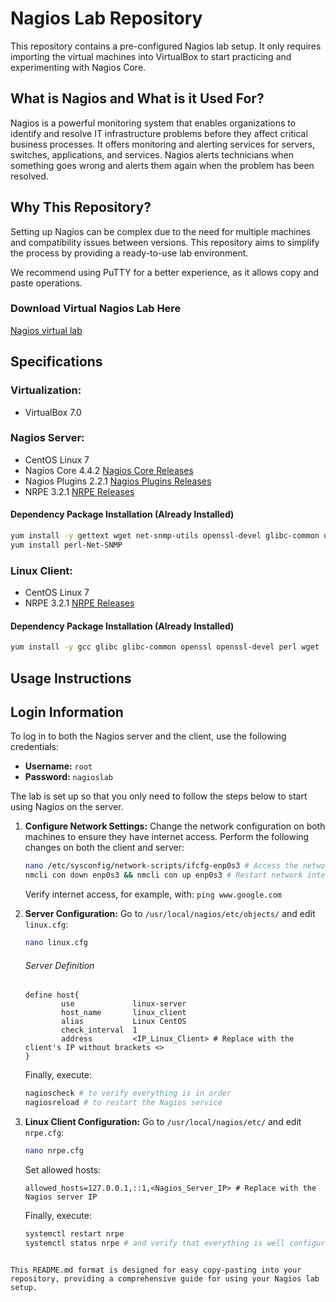 # Nagios Lab Repository

This repository contains a pre-configured Nagios lab setup. It only requires importing the virtual machines into VirtualBox to start practicing and experimenting with Nagios Core.

## What is Nagios and What is it Used For?

Nagios is a powerful monitoring system that enables organizations to identify and resolve IT infrastructure problems before they affect critical business processes. It offers monitoring and alerting services for servers, switches, applications, and services. Nagios alerts technicians when something goes wrong and alerts them again when the problem has been resolved.

## Why This Repository?

Setting up Nagios can be complex due to the need for multiple machines and compatibility issues between versions. This repository aims to simplify the process by providing a ready-to-use lab environment.

We recommend using PuTTY for a better experience, as it allows copy and paste operations.

### Download Virtual Nagios Lab Here
[Nagios virtual lab](https://www.dropbox.com/scl/fi/71a9lbo6q411b0zte5jqy/Nagios_Lab_DropBox.zip?rlkey=68wdl4i3ldcvqm7kmiaogsr45&dl=0)

  
## Specifications

### Virtualization:
- VirtualBox 7.0

### Nagios Server:
- CentOS Linux 7
- Nagios Core 4.4.2
  [Nagios Core Releases](https://github.com/NagiosEnterprises/nagioscore/releases)
- Nagios Plugins 2.2.1
  [Nagios Plugins Releases](https://github.com/nagios-plugins/nagios-plugins/releases)
- NRPE 3.2.1
  [NRPE Releases](https://github.com/NagiosEnterprises/nrpe/releases/)

#### Dependency Package Installation (Already Installed)
```bash
yum install -y gettext wget net-snmp-utils openssl-devel glibc-common unzip perl epel-release gcc php gd automake autoconf httpd make glibc gd-devel net-snmp
yum install perl-Net-SNMP
```

### Linux Client:
- CentOS Linux 7
- NRPE 3.2.1
  [NRPE Releases](https://github.com/NagiosEnterprises/nrpe/releases/)

#### Dependency Package Installation (Already Installed)
```bash
yum install -y gcc glibc glibc-common openssl openssl-devel perl wget
```

## Usage Instructions

## Login Information

To log in to both the Nagios server and the client, use the following credentials:

- **Username:** `root`
- **Password:** `nagioslab`


The lab is set up so that you only need to follow the steps below to start using Nagios on the server.

1. **Configure Network Settings:** Change the network configuration on both machines to ensure they have internet access. Perform the following changes on both the client and server:
   ```bash
   nano /etc/sysconfig/network-scripts/ifcfg-enp0s3 # Access the network configuration file to assign a network, netmask, default gateway, and DNS server.
   nmcli con down enp0s3 && nmcli con up enp0s3 # Restart network interfaces.
   ```
   Verify internet access, for example, with: `ping www.google.com`

2. **Server Configuration:**
   Go to `/usr/local/nagios/etc/objects/` and edit `linux.cfg`:
   ```bash
   nano linux.cfg
   ```
   ###### Server Definition
   ```
   define host{
           use             linux-server
           host_name       linux_client
           alias           Linux CentOS
           check_interval  1
           address         <IP_Linux_Client> # Replace with the client's IP without brackets <>
   }
   ```
   Finally, execute:
   ```bash
   nagioscheck # to verify everything is in order
   nagiosreload # to restart the Nagios service
   ```

3. **Linux Client Configuration:**
   Go to `/usr/local/nagios/etc/` and edit `nrpe.cfg`:
   ```bash
   nano nrpe.cfg
   ```
   Set allowed hosts:
   ```
   allowed_hosts=127.0.0.1,::1,<Nagios_Server_IP> # Replace with the Nagios server IP
   ```
   Finally, execute:
   ```bash
   systemctl restart nrpe
   systemctl status nrpe # and verify that everything is well configured
   ```
```

This README.md format is designed for easy copy-pasting into your repository, providing a comprehensive guide for using your Nagios lab setup.
